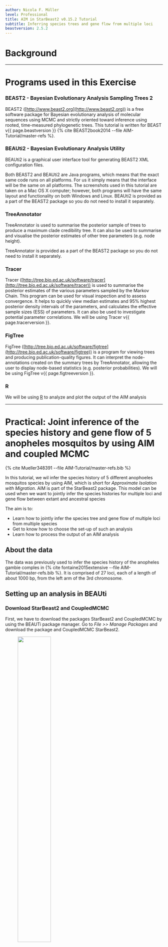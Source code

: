 ```yaml
---
author: Nicola F. Müller
level: Professional
title: AIM in StarBeast2 v0.15.2 Tutorial
subtitle: Inferring species trees and gene flow from multiple loci
beastversion: 2.5.2
---
```



# Background



----

# Programs used in this Exercise 

### BEAST2 - Bayesian Evolutionary Analysis Sampling Trees 2

BEAST2 ([http://www.beast2.org](http://www.beast2.org)) is a free software package for Bayesian evolutionary analysis of molecular sequences using MCMC and strictly oriented toward inference using rooted, time-measured phylogenetic trees. This tutorial is written for BEAST v{{ page.beastversion }} {% cite BEAST2book2014 --file AIM-Tutorial/master-refs %}. 


### BEAUti2 - Bayesian Evolutionary Analysis Utility

BEAUti2 is a graphical user interface tool for generating BEAST2 XML configuration files.

Both BEAST2 and BEAUti2 are Java programs, which means that the exact same code runs on all platforms. For us it simply means that the interface will be the same on all platforms. The screenshots used in this tutorial are taken on a Mac OS X computer; however, both programs will have the same layout and functionality on both Windows and Linux. BEAUti2 is provided as a part of the BEAST2 package so you do not need to install it separately.

### TreeAnnotator

TreeAnnotator is used to summarise the posterior sample of trees to produce a maximum clade credibility tree. It can also be used to summarise and visualise the posterior estimates of other tree parameters (e.g. node height).

TreeAnnotator is provided as a part of the BEAST2 package so you do not need to install it separately.


### Tracer

Tracer ([http://tree.bio.ed.ac.uk/software/tracer](http://tree.bio.ed.ac.uk/software/tracer)) is used to summarise the posterior estimates of the various parameters sampled by the Markov Chain. This program can be used for visual inspection and to assess convergence. It helps to quickly view median estimates and 95% highest posterior density intervals of the parameters, and calculates the effective sample sizes (ESS) of parameters. It can also be used to investigate potential parameter correlations. We will be using Tracer v{{ page.tracerversion }}.


### FigTree

FigTree ([http://tree.bio.ed.ac.uk/software/figtree](http://tree.bio.ed.ac.uk/software/figtree)) is a program for viewing trees and producing publication-quality figures. It can interpret the node-annotations created on the summary trees by TreeAnnotator, allowing the user to display node-based statistics (e.g. posterior probabilities). We will be using FigTree v{{ page.figtreeversion }}.

### R

We will be using [R](\href{https://www.r-project.org) to analyze and plot the output of the AIM analysis

----

# Practical: Joint inference of the species history and gene flow of 5 anopheles mosquitos by using AIM and coupled MCMC

{% cite Mueller348391 --file AIM-Tutorial/master-refs.bib %}

In this tutorial, we wil infer the species history of 5 different anophoeles mosquitos species by using AIM, which is short for *Approximate Isolation with Migration*. AIM is part of the StarBeast2 package. This model can be used when we want to jointly infer the species histories for multiple loci and gene flow between extant and ancestral species 

The aim is to:

-  Learn how to jointly infer the species tree and gene flow of multiple loci from multiple species
-  Get to know how to choose the set-up of such an analysis
-  Learn how to process the output of an AIM analysis

## About the data

The data was previously used to infer the species history of the anopheles gambie comples in {% cite fontaine2015extensive --file AIM-Tutorial/master-refs.bib %}. It is comprised of 27 loci, each of a length of about 1000 bp, from the left arm of the 3rd chromosome. 



## Setting up an analysis in BEAUti

### Download StarBeast2 and CoupledMCMC
First, we have to download the packages StarBeast2 and CoupledMCMC by using the BEAUTi package manager. Go to _File >> Manage Packages_ and download the package and CoupledMCMC StarBeast2. 

<figure>
	<a id="fig:example1"></a>
	<img style="width:50%;" src="figures/StarBeastDownload.png" alt="">
	<figcaption>Figure 1: Download the StarBeast2 and CoupledMCMC packages.</figcaption>
</figure>



### Loading the template

Next, we have to load the BEAUTi template from _File_, select _Template >> AIM_.


### Loading the different loci

The sequences for the different loci can be found in the _data_ folder name can be either drag and dropped into BEAUti or imported by _Import Alignment_.  It will ask you what type the data is. If we say nucleotide, it will ask us for each loci individually. Since all loci are nucleotide data, we can choose _all are nucleotide_. To speed up the setup later, we can press _Link Site Models_ and _Link Clock Models_


### Get species corresponding to the different individuals (Taxon sets)
Next, we have to go to the Taxon sets tab.
To assign the different individuals to different species, press the _Guess_ button. Use everything before first and press the _OK_ button.

<figure>
	<a id="fig:example1"></a>
	<img style="width:70%;" src="figures/TaxonSet.png" alt="">
	<figcaption>Figure 2: Guess the species of each sampled individual.</figcaption>
</figure>

### Specify the Site Model (Site Model)

Since we Linked all the Site Models of the different loci together when loading the sequence data, we only have to set up the site models once. We will be using an HKY + &Gamma; <sub>4</sub> model that allows for different relative rates of transversions and transitions, as well as for rate hetereogeneity across different sites. Additionally, we should make sure that the _estimate_ button for the substitution rates is clicked to allow for rate variation across different loci. To reduce the number of parameters we have to estimate, we can set Frequencies to Empirical. After, we can go back to the _Partitions_ field and press _Unlink Site Models_. Now each loci will have the same site model, but each with different parameters.

<figure>
	<a id="fig:example1"></a>
	<img style="width:70%;" src="figures/SiteModel.png" alt="">
	<figcaption>Figure 3: Set the site model.</figcaption>
</figure>


### Set the clock model (Clock Model)

Since we have all sequences sampled in the present and no calibration, we have to information to estimate the clock rate. This however means that the branch lengths of our trees are in the dimension of average number substitutions and in units of time (e.g. in years). 


### Specify the priors (Priors)

The most important priors to specify here are the priors on the number of active routes of gene flow, the rates of gene flow and the effective population sizes. An active route of gene flow denotes a route of gene flow between two species that is non zero. The prior on the number of active routes (migIndicatorSum.species) of gene flow is by defaults a Poisson Prior with lambda=0.693. This puts about 50% of the probability mass on 0 active routes of gene flow. This means that in absence of information about gene flow, a prior probability on having gene flow is fairly low.

In order to speed up the setup, most of the priors are already set to what they should be, expect for the prior on the migration rates. From a hypothetical previous analysis, we know that our tree has a height of about 0.02 substitutions. If we had a migration rate of 1/0.02=50, this would mean that one lineage of a gene from present to the root is expected to migrate on average 1 time. The prior on the migration rates is set in the _migRates.Species_ block. If we set the mean of the log Normal distribution to 2.5, this assumes that we expect about 1 in every 20 lineages to have one migration event over the course of the whole species tree. This is not exactly true, but is an ok approximation for the order of magnitude of how many migration events we expect under this prior. 

<figure>
	<a id="fig:example1"></a>
	<img style="width:70%;" src="figures/MigRatesPrior.png" alt="">
	<figcaption>Figure 4: Setting up the prior on the migration rates.</figcaption>
</figure>

 Next, we can save the `*.xml` file under _File >> Save as_.

### Set up the xml to run two chains

In order to setup the analysis to run with coupled MCMC, we have to open the  `*.xml` and change one line in the xml.
To do so, go to the line with:

```
<run id="mcmc" spec="MCMC" chainLength="10000000" storeEvery="5000">
```

To have a run with coupled MCMC, we have to replace the above line with:

```
<run id="mcmc" spec="beast.coupledMCMC.CoupledMCMC" logHeatedChains="true" chainLength="10000000" storeEvery="5000" deltaTemperature="0.1" chains="2" resampleEvery="10000">
```

*  `logHeatedChains="true"` logs the log files of the heated chains if true.

*  `chainLength="100000000"` defines for how many iterations the chains is run

*  `deltaTemperature="0.1"` defines the temperature difference between the chain *n* and chain *n-1*.

*  `chains="2"` defines the number of parallel chains that are run. The first chain is the one that explores the posterior just like a normal MCMC chain. All other chains are what's called *heated*. This means that MCMC moves of those chains have a higher probability of being accepted. While these heated chains don't explore the posterior properly, they can be used to propose new states to the one cold chain.   

The output to the screen of a Coupled MCMC run looks slightly different then the one of a standard MCMC run.
The column called *sample* describes at which iteration of the coupled MCMC we are. The column *swapsColdChain* denotes how many times the one cold chain (the chain that runs just like a regular MCMC chain) has been swapped with another chain. The *swapProbability* denotes how likely it is that a swapping between two chains is accepted. This vaues should be somewhere between *0.2* and *0.6*. A low values indicates that the heated chains are running too hot and are not efficiently exploring the posterior. A too high values indicates that the heated chains are not running hot enough and are thus exploring parameter space that are too similar to the one of the cold chain.

```
sample    swapsColdCain    swapProbability
10000    0    0.0 --
20000    1    0.5 3m15s/Msamples
30000    1    0.3333333333333333 2m56s/Msamples
40000    1    0.25 2m34s/Msamples
50000    1    0.2 2m29s/Msamples
60000    1    0.16666666666666666 2m24s/Msamples
70000    1    0.14285714285714285 2m22s/Msamples
80000    1    0.125 2m20s/Msamples
90000    1    0.1111111111111111 2m15s/Msamples
100000    1    0.1 2m12s/Msamples
110000    1    0.09090909090909091 2m9s/Msamples
120000    1    0.08333333333333333 2m8s/Msamples
```

The webpage [https://darrenjw.wordpress.com/2013/09/29/parallel-tempering-and-metropolis-coupled-mcmc/](https://darrenjw.wordpress.com/2013/09/29/parallel-tempering-and-metropolis-coupled-mcmc/), gives a good introduction on how coupled MCMC works
 



### Run the Analysis using BEAST2

Run the `*.xml` using BEAST2 or use finished runs from the *precooked-runs* folder. The analysis should take about 10 to 20 minutes. 

### Analyse the log file using Tracer

First, we can open the `aim.log` file in tracer to check if the MCMC has converged. The ESS value should be above 200 for almost all values and especially for the posterior estimates. The burnin taken by Tracer is 10%, but for this analysis 1% is enough. 

<figure>
	<a id="fig:example1"></a>
	<img style="width:70%;" src="figures/LogPosterior.png" alt="">
	<figcaption>Figure 5: Check if the posterior converged.</figcaption>
</figure>

### Analyse the species tree distribution in DensiTree

First, we can have a look at the distribution of species trees in DensiTree. To do so, open the files `species.trees` in DensiTree.

<figure>
<a id="fig:example1"></a>
<img style="width:70%;" src="figures/DensiTree_aim.png" alt="">
<figcaption>Figure 6: Distribution of species trees inferred under AIM.</figcaption>
</figure>

We can now compare the distribution of species trees inferred under AIM to the case when we don't have any gene flow. This file can be found in the pre-cooked runs folder and is called `species_nogeneflow.trees`

<figure>
<a id="fig:example1"></a>
<img style="width:70%;" src="figures/DensiTree_nogeneflow.png" alt="">
<figcaption>Figure 7: Distribution of species trees when not accounting for gene flow.</figcaption>
</figure>

Next, we can check which which genes most likely drive these differences. In order to do so, we can compare inferred relative rates of evolution of every loci between runs with and runs without gene flow. To do so, we can load the two files `aim.log` and `aim_nogeneflow.log` in tracer. When we compare the relative rates of mutation between most genes, they look fairly similar between with and without gene flow for most loci. Loci nr 10352 however has a very different inferred mutation rate, indicating that there is something different going on in that loci depending on wether we allow for gene flow or not.

<figure>
<a id="fig:example1"></a>
<img style="width:70%;" src="figures/locimutrate.png" alt="">
<figcaption>Figure 8: Differences in inferred relative rates of evolution for loci nr 10352.</figcaption>
</figure>

Next, we can open the inferred tree of loci 10352 when accounting for gene flow in DensiTree

<figure>
<a id="fig:example1"></a>
<img style="width:70%;" src="figures/chr3L-10352.png" alt="">
<figcaption>Figure 9: Inferred gene tree of chr3L-10352.</figcaption>
</figure>

In AIM, the attachement of *An. quadriannulatus* is explained by gene flow. When not accounting for gene flow, this causes the topology of the species tree to be slightly different by essentially pushing the attachment of *An. quadriannulatus* closer to *An. gambia*. We will next analyse between which species there was gene flow by using an *R* script.

### Investigate the species tree and gene flow between species

The analysis script for the analysis of the species tree can be found in the *scripts* folder. The R script *analyseAIMrun.R* can be used to analyse AIM runs and to plot species trees and the gene flow between species. First, we'll need to install a few R packages for the script to run. To do so, open R and then type in the follwing few lines:

```
install.packages("devtools", type = "source")
devtools::install_github("thibautjombart/OutbreakTools")
install.packages("ggplot2", type = "source")
install.packages("phytools", type = "source")
install.packages("ape", type = "source")
install.packages("ggtree", type = "source")
```

devtools is needed to install OutbreakTools. 
OutbreakTools is needed to read in node annotated trees.
ggplot2 and ggtree are needed to plot trees and phytools and ape are needed to analyse node heights etc.

Running *analyseAIMrun.R* will take the tree file specified in the line:

```
trees <- "./../precooked_runs/species_long.trees
```

as intput. If you want to use a different `species.trees` files, this line has to be changed. Next, we can try to run the script. If the error `Error in start:end : NA/NaN argument` appears, the last line of the  `*.trees` file we were using was probably not `End;`. The function that reads in the trees into `R` however requires this to be the case. The easiest way to avoid this error is therefore to just add `End;` to the `*.trees` file in a TextEditor. Otherwise, running `logCombiner` on the `*.trees` file will resolve the error as well. Runnign the script will then read in the node annotated trees and take a burnin as specified in the line `burn_in = 0.1`. It will then count how many different unique ranked tree topologies there are. This means that the script distinguished between trees that have the same topology but where the ordering of internal nodes is different. This has to be done in AIM since each ranked topologies as different set of co-existing species. This means that the meaning of parameters is different for each of these different topologies. 

The script will produce one figure and one log file for each of the uniquely ranked species tree topologies. Uniquely ranked tree topologies distinguishes between trees with the same topology, but different order of nodes.

<figure>
<a id="fig:example1"></a>
<img style="width:70%;" src="figures/rankedTree.png" alt="">
<figcaption>Figure 10: Tree with the same topology but different node order.</figcaption>
</figure>

The figure shows the species tree as well as between which species gene flow is supported with a Bayes Factor with more than 20. The log file reports the parameter estimates seperately for each of the different uniquely ranked species tree topologies. The files are numbered by their relative posterior support, with file nr 1 being the most probable species tree. The support for each individual ranked topolofy is given as the title of each figure. 


The figure of the most probable inferred tree should look something like the figure below.

<figure>
<a id="fig:example1"></a>
<img style="width:70%;" src="figures/species_long_1.png" alt="">
<figcaption>Figure 11: Most probable ranked tree topology.</figcaption>
</figure>

We infer gene flow to be probable from *An. gambia* to *An. quadriannulatus*.



### Some notes of caution

* Different priors, especially on how much and how strong gene flow is expected to occur, can have a large impact on the species tree that is inferred. The reason is that in a IM model, coalescent events on a gene between two species can either be explained by gene flow or by a speciation event.
* Variation in the data that is not accounted for by the model can lead to wrong estimates of the species tree or between which species gene flow occurs.
* Jointly inferring the species tree, gene flow, effective population sizes, gene trees and evolutionary models can take a long time.

----

# Useful Links

- AIM source code: [https://github.com/genomescale/starbeast2](https://github.com/genomescale/starbeast2)
- [Bayesian Evolutionary Analysis with BEAST 2](http://www.beast2.org/book.html) {% cite BEAST2book2014 --file AIM-Tutorial/master-refs.bib %}
- BEAST 2 website and documentation: [http://www.beast2.org/](http://www.beast2.org/)
- Join the BEAST user discussion: [http://groups.google.com/group/beast-users](http://groups.google.com/group/beast-users) 

----

# Relevant References

{% bibliography --cited --file AIM-Tutorial/master-refs %}

